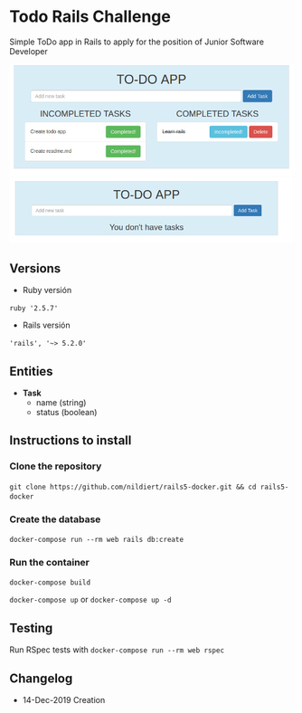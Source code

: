 # Todo Rails Challenge

Simple ToDo app in Rails to apply for the position of Junior Software Developer

![Image](https://raw.githubusercontent.com/nildiert/todo_rails_challenge/master/pics/todo_with_tasks.png)
![Image](https://raw.githubusercontent.com/nildiert/todo_rails_challenge/master/pics/you_dont_have_task.png)

## Versions

* Ruby versión

`ruby '2.5.7'`

* Rails versión

`'rails', '~> 5.2.0'`


## Entities

  * **Task**
    * name (string)
    * status (boolean)


## Instructions to install

### Clone the repository

`git clone https://github.com/nildiert/rails5-docker.git && cd rails5-docker`


### Create the database

`docker-compose run --rm web rails db:create`


### Run the container

`docker-compose build`

`docker-compose up` or `docker-compose up -d`

## Testing

Run RSpec tests with `docker-compose run --rm web rspec`


## Changelog
* 14-Dec-2019 Creation

